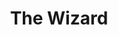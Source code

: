 ---
title: 'The Wizard'
taxonomy:
    category:
        - episode
episode: 15
pc: 915         
written: Steve Lookner |
directed: Andy Ackerman
aired: February 26, 1998
imdb:
wiki: 'https://en.wikipedia.org/wiki/The_Wizard_(Seinfeld)'
---